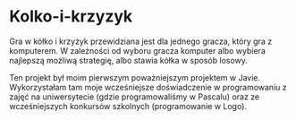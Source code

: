 # Kolko-i-krzyzyk

Gra w kółko i krzyżyk przewidziana jest dla jednego gracza, który gra z komputerem. W zależności od wyboru gracza komputer albo wybiera najlepszą możliwą strategię, albo stawia kółka w sposób losowy.

Ten projekt był moim pierwszym poważniejszym projektem w Javie. Wykorzystałam tam moje wcześniejsze doświadczenie w programowaniu z zajęć na uniwersytecie (gdzie programowaliśmy w Pascalu) oraz ze wcześniejszych konkursów szkolnych (programowanie w Logo).
